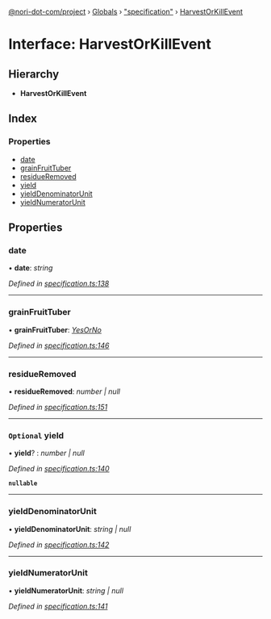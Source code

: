 [@nori-dot-com/project](../README.md) › [Globals](../globals.md) › ["specification"](../modules/_specification_.md) › [HarvestOrKillEvent](_specification_.harvestorkillevent.md)

# Interface: HarvestOrKillEvent

## Hierarchy

* **HarvestOrKillEvent**

## Index

### Properties

* [date](_specification_.harvestorkillevent.md#date)
* [grainFruitTuber](_specification_.harvestorkillevent.md#grainfruittuber)
* [residueRemoved](_specification_.harvestorkillevent.md#residueremoved)
* [yield](_specification_.harvestorkillevent.md#optional-yield)
* [yieldDenominatorUnit](_specification_.harvestorkillevent.md#yielddenominatorunit)
* [yieldNumeratorUnit](_specification_.harvestorkillevent.md#yieldnumeratorunit)

## Properties

###  date

• **date**: *string*

*Defined in [specification.ts:138](https://github.com/nori-dot-eco/nori-dot-com/blob/49f839c/packages/project/src/specification.ts#L138)*

___

###  grainFruitTuber

• **grainFruitTuber**: *[YesOrNo](../modules/_specification_.md#yesorno)*

*Defined in [specification.ts:146](https://github.com/nori-dot-eco/nori-dot-com/blob/49f839c/packages/project/src/specification.ts#L146)*

___

###  residueRemoved

• **residueRemoved**: *number | null*

*Defined in [specification.ts:151](https://github.com/nori-dot-eco/nori-dot-com/blob/49f839c/packages/project/src/specification.ts#L151)*

___

### `Optional` yield

• **yield**? : *number | null*

*Defined in [specification.ts:140](https://github.com/nori-dot-eco/nori-dot-com/blob/49f839c/packages/project/src/specification.ts#L140)*

**`nullable`** 

___

###  yieldDenominatorUnit

• **yieldDenominatorUnit**: *string | null*

*Defined in [specification.ts:142](https://github.com/nori-dot-eco/nori-dot-com/blob/49f839c/packages/project/src/specification.ts#L142)*

___

###  yieldNumeratorUnit

• **yieldNumeratorUnit**: *string | null*

*Defined in [specification.ts:141](https://github.com/nori-dot-eco/nori-dot-com/blob/49f839c/packages/project/src/specification.ts#L141)*

